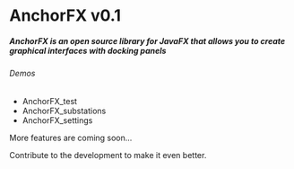 # AnchorFX v0.1
##### AnchorFX is an open source library for JavaFX that allows you to create graphical interfaces with docking panels

###### Demos
 
* AnchorFX_test
* AnchorFX_substations
* AnchorFX_settings
  
More features are coming soon...

Contribute to the development to make it even better.

